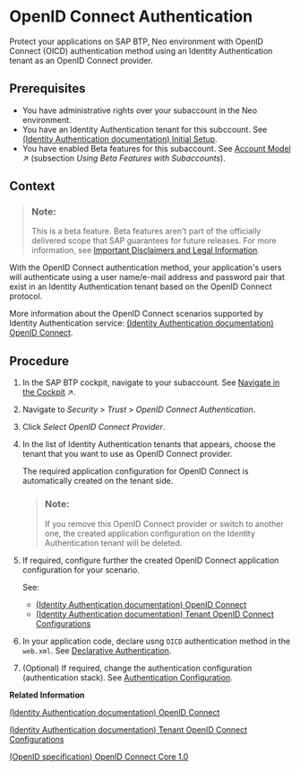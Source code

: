 <!-- loio084c6fbf9c984a0292183b41120e7cb4 -->

# OpenID Connect Authentication

Protect your applications on SAP BTP, Neo environment with OpenID Connect \(OICD\) authentication method using an Identity Authentication tenant as an OpenID Connect provider.



<a name="loio084c6fbf9c984a0292183b41120e7cb4__prereq_cb1_fr2_jzb"/>

## Prerequisites

-   You have administrative rights over your subaccount in the Neo environment.
-   You have an Identity Authentication tenant for this subccount. See [\(Identity Authentication documentation\) Initial Setup](https://help.sap.com/docs/identity-authentication/identity-authentication/initial-setup?version=Cloud).
-   You have enabled Beta features for this subaccount. See [Account Model](https://help.sap.com/viewer/65de2977205c403bbc107264b8eccf4b/Cloud/en-US/8ed4a705efa0431b910056c0acdbf377.html#loio8ed4a705efa0431b910056c0acdbf377 "Learn more about the different types of accounts on SAP BTP and how they relate to each other.") :arrow_upper_right: \(subsection *Using Beta Features with Subaccounts*\).



## Context

> ### Note:  
> This is a beta feature. Beta features aren't part of the officially delivered scope that SAP guarantees for future releases. For more information, see [Important Disclaimers and Legal Information](https://help.sap.com/viewer/disclaimer).

With the OpenID Connect authentication method, your application's users will authenticate using a user name/e-mail address and password pair that exist in an Identity Authentication tenant based on the OpenID Connect protocol.

More information about the OpenID Connect scenarios supported by Identity Authentication service: [\(Identity Authentication documentation\) OpenID Connect](https://help.sap.com/docs/identity-authentication/identity-authentication/openid-connect?version=Cloud).



## Procedure

1.  In the SAP BTP cockpit, navigate to your subaccount. See [Navigate in the Cockpit](https://help.sap.com/viewer/65de2977205c403bbc107264b8eccf4b/Cloud/en-US/0874895f1f78459f9517da55a11ffebd.html "Learn how to navigate to your global accounts and subaccounts in the SAP BTP cockpit.") :arrow_upper_right:.

2.  Navigate to *Security* \> *Trust* \> *OpenID Connect Authentication*.

3.  Click *Select OpenID Connect Provider*.

4.  In the list of Identity Authentication tenants that appears, choose the tenant that you want to use as OpenID Connect provider.

    The required application configuration for OpenID Connect is automatically created on the tenant side.

    > ### Note:  
    > If you remove this OpenID Connect provider or switch to another one, the created application configuration on the Identity Authentication tenant will be deleted.

5.  If required, configure further the created OpenID Connect application configuration for your scenario.

    See:

    -   [\(Identity Authentication documentation\) OpenID Connect](https://help.sap.com/docs/identity-authentication/identity-authentication/openid-connect?version=Cloud)
    -   [\(Identity Authentication documentation\) Tenant OpenID Connect Configurations](https://help.sap.com/docs/identity-authentication/identity-authentication/tenant-openid-connect-configurations?version=Cloud)

6.  In your application code, declare usng `OICD` authentication method in the `web.xml`. See [Declarative Authentication](authentication-e637f62.md#loioe36c712efa844e8199a9c4bd681cb4e0).

7.  \(Optional\) If required, change the authentication configuration \(authentication stack\). See [Authentication Configuration](authentication-configuration-4a46723.md).


**Related Information**  


[\(Identity Authentication documentation\) OpenID Connect](https://help.sap.com/docs/identity-authentication/identity-authentication/openid-connect?version=Cloud)

[\(Identity Authentication documentation\) Tenant OpenID Connect Configurations](https://help.sap.com/docs/identity-authentication/identity-authentication/tenant-openid-connect-configurations?version=Cloud)

[\(OpenID specification\) OpenID Connect Core 1.0](https://openid.net/specs/openid-connect-core-1_0.html)

